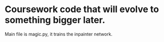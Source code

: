 # Coursework code that will evolve to something bigger later. 

Main file is magic.py, it trains the inpainter network.
 
 